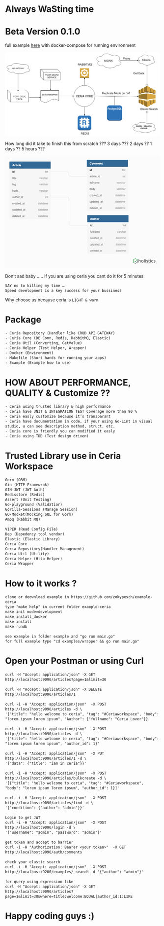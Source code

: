 # Always WaSting time

# Beta Version 0.1.0

full example <a href="https://github.com/zokypesch/example-ceria">here</a> with docker-compose for running environment

![Screenshot](ceria_diagram.png)

How long did it take to finish this from scratch ??? 3 days ??? 2 days ?? 1 days ?? 5 hours ???

![Screenshot](ERD.png)

Don’t sad baby …..
If you are using ceria you cant do it for 5 minutes

```
SAY no to killing my time …
Speed development is a key success for your bussiness
```

Why choose us
because ceria is `LIGHT & warm`

# Package
```
- Ceria Repository (Handler like CRUD API GATEWAY)
- Ceria Core (DB Conn, Redis, RabbitMQ, Elastic)
- Ceria Util (Converting, GetValue)
- Ceria Helper (Test Helper, Wrapper)
- Docker (Environment)
- Makefile (Short hands for running your apps)
- Example (Example how to use)
```

# HOW ABOUT PERFORMANCE, QUALITY & Customize ??
```
- Ceria using trusted library & high performance
- Ceria have UNIT & INTEGRATION TEST Coverage more than 90 %
- Ceria easly customize because it’s transparant
- Ceria have documentation in code, if your using Go-Lint in visual studio, u can see description method, struct, etc.
- Ceria core is friendly you can modified it easly
- Ceria using TDD (Test design driven)
```

# Trusted Library use in Ceria Workspace
```
Gorm (ORM)
Gin (HTTP Framewrok)
GIN-JWT (JWT Auth)
Redisstore (Redis)
Assert (Unit Testing)
Go-playground (Validatior)
Gorilla-Sessions (Manage Session)
GO-Mocket(Mocking SQL for Gorm)
Ampq (Rabbit MQ)

VIPER (Read Config File)
Dep (Depedency tool vendor)
Elastic (Elastic Library)
Ceria Core
Ceria Repository(Handler Management)
Ceria Util (Utility)
Ceria Helper (Http Helper)
Ceria Wrapper
```

# How to it works ?
```
clone or deownload example in https://github.com/zokypesch/example-ceria
type "make help" in current folder example-ceria
make init mode=development
make install_docker
make install
make rundb

see example in folder example and "go run main.go"
for full example type "cd examples/wrapper && go run main.go" 
```

# Open your Postman or using Curl
```
curl -H "Accept: application/json" -X GET http://localhost:9090/articles?page=1&limit=30

curl -H "Accept: application/json" -X DELETE http://localhost:9090/articles/1

curl -i -H "Accept: application/json"  -X POST http://localhost:9090/articles -d \
'{"title": "hello welcome to ceria", "tag": "#Ceriaworkspace", "body": "lorem ipsum lorem ipsum", "Author": {"fullname": "Ceria Lover"}}'

curl -i -H "Accept: application/json"  -X POST http://localhost:9090/articles -d \
'{"title": "hello welcome to ceria", "tag": "#Ceriaworkspace", "body": "lorem ipsum lorem ipsum", "author_id": 1}'

curl -i -H "Accept: application/json"  -X PUT http://localhost:9090/articles/1 -d \
'{"data": {"title": "iam in ceria"}}'

curl -i -H "Accept: application/json"  -X POST http://localhost:9090/articles/bulkcreate -d \
'[{"title": "hello welcome to ceria", "tag": "#Ceriaworkspace", "body": "lorem ipsum lorem ipsum", "author_id": 1}]'

curl -i -H "Accept: application/json"  -X POST http://localhost:9090/articles/find -d \
'{"condition": {"author": "admin"}}'

Login to get JWT
curl -i -H "Accept: application/json"  -X POST http://localhost:9090/login -d \
'{"username": "admin", "password": "admin"}'

get token and accept to barrier
curl -i -H "Authorization: Bearer <your token>"  -X GET http://localhost:9090/auth/comments 

check your elastic search
curl -i -H "Accept: application/json"  -X POST http://localhost:9200/examples/_search -d '{"author": "admin"}'

for query using expression like
curl -H "Accept: application/json" -X GET http://localhost:9090/articles?page=1&limit=30&where=title:welcome:EQUAL|author_id:1:LIKE
```
# Happy coding guys :)
